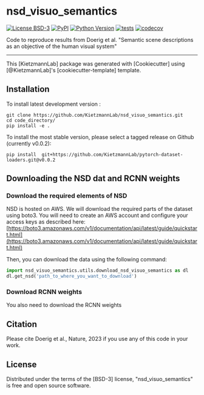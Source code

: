 # nsd_visuo_semantics

[![License BSD-3](https://img.shields.io/pypi/l/nsd_visuo_semantics.svg?color=green)](https://github.com/KietzmannLab/nsd_visuo_semantics/raw/main/LICENSE)
[![PyPI](https://img.shields.io/pypi/v/nsd_visuo_semantics.svg?color=green)](https://pypi.org/project/nsd_visuo_semantics)
[![Python Version](https://img.shields.io/pypi/pyversions/nsd_visuo_semantics.svg?color=green)](https://python.org)
[![tests](https://github.com/KietzmannLab/nsd_visuo_semantics/workflows/tests/badge.svg)](https://github.com/KietzmannLab/nsd_visuo_semantics/actions)
[![codecov](https://codecov.io/gh/KietzmannLab/nsd_visuo_semantics/branch/main/graph/badge.svg)](https://codecov.io/gh/KietzmannLab/nsd_visuo_semantics)


Code to reproduce results from Doerig et al. "Semantic scene descriptions as an objective of the human visual system"

----------------------------------

This [KietzmannLab] package was generated with [Cookiecutter] using [@KietzmannLab]'s [cookiecutter-template] template.



## Installation


To install latest development version :

    git clone https://github.com/KietzmannLab/nsd_visuo_semantics.git
    cd code_directory/
    pip install -e . 

    
To install the most stable version, please select a tagged release on Github (currently v0.0.2):

    pip install  git+https://github.com/KietzmannLab/pytorch-dataset-loaders.git@v0.0.2
    

## Downloading the NSD dat and RCNN weights

### Download the required elements of NSD

NSD is hosted on AWS. We will download the required parts of the dataset using boto3.
You will need to create an AWS account and configure your access keys as described here:
[https://boto3.amazonaws.com/v1/documentation/api/latest/guide/quickstart.html](https://boto3.amazonaws.com/v1/documentation/api/latest/guide/quickstart.html)

Then, you can download the data using the following command:
```python
import nsd_visuo_semantics.utils.download_nsd_visuo_semantics as dl
dl.get_nsd('path_to_where_you_want_to_download')
```

### Download RCNN weights

You also need to download the RCNN weights 

## Citation

Please cite Doerig et al., Nature, 2023 if you use any of this code in your work.


## License

Distributed under the terms of the [BSD-3] license,
"nsd_visuo_semantics" is free and open source software.

